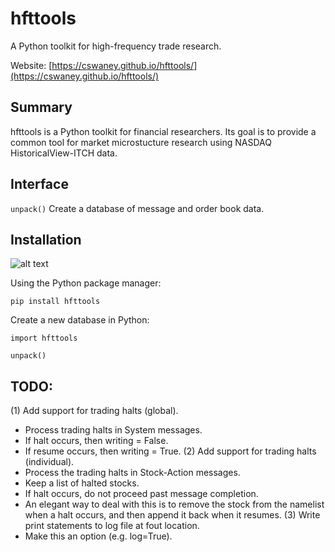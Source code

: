 # hfttools
A Python toolkit for high-frequency trade research.

Website: [https://cswaney.github.io/hfttools/](https://cswaney.github.io/hfttools/)


## Summary

hfttools is a Python toolkit for financial researchers. Its goal is to provide a common tool for market microstucture research using NASDAQ HistoricalView-ITCH data.

## Interface

``unpack()``
    Create a database of message and order book data.

## Installation
![alt text](https://img.shields.io/pypi/v/hfttools.svg "pypi")

Using the Python package manager:

```
pip install hfttools
```

Create a new database in Python:

```
import hfttools

unpack()
```


## TODO:

(1) Add support for trading halts (global).
  - Process trading halts in System messages.
  - If halt occurs, then writing = False.
  - If resume occurs, then writing = True.
(2) Add support for trading halts (individual).
  - Process the trading halts in Stock-Action messages.
  - Keep a list of halted stocks.
  - If halt occurs, do not proceed past message completion.
  - An elegant way to deal with this is to remove the stock from the namelist
    when a halt occurs, and then append it back when it resumes.
(3) Write print statements to log file at fout location.
  - Make this an option (e.g. log=True).

